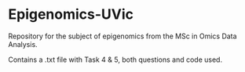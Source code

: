 # Epigenomics-UVic

Repository for the subject of epigenomics from the MSc in Omics Data Analysis.

Contains a .txt file with Task 4 & 5, both questions and code used.
